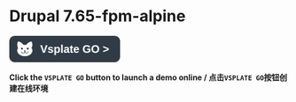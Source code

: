 # Drupal 7.65-fpm-alpine

<a href="https://www.vsplate.com/?docker-compose=https://github.com/vsplate/dcenvs/drupal/7.65-fpm-alpine"><img alt="VSPLATE GO" src="https://raw.githubusercontent.com/vsplate/images/master/vsgo_btn.png" width="200px"></a>

**Click the `VSPLATE GO` button to launch a demo online / 点击`VSPLATE GO`按钮创建在线环境**
